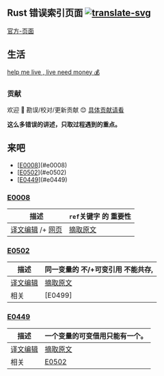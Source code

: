 ## Rust 错误索引页面 [![translate-svg]][translate-list]

[translate-svg]: http://llever.com/translate.svg
[translate-list]: https://github.com/chinanf-boy/chinese-translate-list

[官方-页面](https://doc.rust-lang.org/stable/error-index.html)

## 生活

[help me live , live need money 💰](https://github.com/chinanf-boy/live-need-money)

### 贡献

欢迎 👏 勘误/校对/更新贡献 😊 [具体贡献请看](https://github.com/chinanf-boy/chinese-translate-list#贡献)

**这么多错误的讲述，只取过程遇到的重点。**

## 来吧

<!-- START doctoc generated TOC please keep comment here to allow auto update -->
<!-- DON'T EDIT THIS SECTION, INSTEAD RE-RUN doctoc TO UPDATE -->

- [[E0008]](#e0008)
- [[E0502]](#e0502)
- [[E0449]](#e0449)

<!-- END doctoc generated TOC please keep comment here to allow auto update -->

### [E0008]

| 描述                                          | `ref`关键字 的 重要性  |
| --------------------------------------------- | ---------------------- |
| [译文编辑](./E0008.zh.md) /+ [网页][me-e0008] | [摘取原文](./E0008.md) |

[e0008]: https://doc.rust-lang.org/stable/error-index.html#E0008
[me-e0008]: http://llever.com/2019/02/25/rust-e0008-ref-%E7%9A%84%E9%87%8D%E8%A6%81%E6%80%A7%E8%AF%91/

### [E0502]

| 描述                      | 同一变量的 **不/+可变引用** 不能共存, |
| ------------------------- | ------------------------------------- |
| [译文编辑](./E0502.zh.md) | [摘取原文](./E0502.md)                |
| 相关                      | [E0499]                               |

[e0502]: https://doc.rust-lang.org/stable/error-index.html#E0502

### [E0449]

| 描述                      | 一个变量的可变借用只能有一个。 |
| ------------------------- | ------------------------------ |
| [译文编辑](./E0449.zh.md) | [摘取原文](./E0449.md)         |
| 相关                      | [E0502]                        |

[e0449]: https://doc.rust-lang.org/stable/error-index.html#E0449
